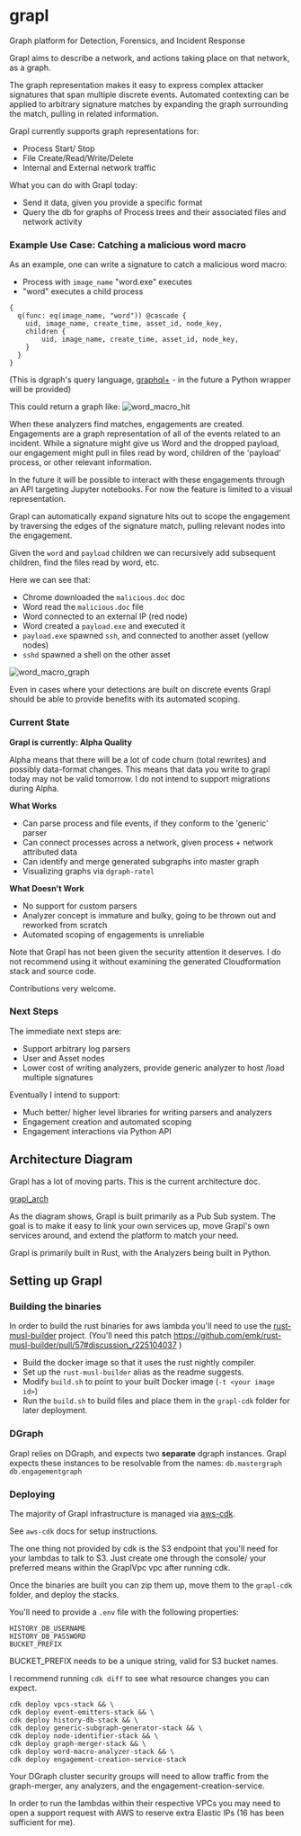 # grapl
Graph platform for Detection, Forensics, and Incident Response

Grapl aims to describe a network, and actions taking place on that network, as a graph.

The graph representation makes it easy to express complex attacker signatures
that span multiple discrete events. Automated contexting can be applied to
arbitrary signature matches by expanding the graph surrounding the match,
pulling in related information.

Grapl currently supports graph representations for:
* Process Start/ Stop
* File Create/Read/Write/Delete
* Internal and External network traffic

What you can do with Grapl today:
* Send it data, given you provide a specific format
* Query the db for graphs of Process trees and their associated files and network activity


### Example Use Case: Catching a malicious word macro

As an example, one can write a signature to catch a malicious word macro: 
* Process with `image_name` "word.exe" executes
* "word" executes a child process

```
{
  q(func: eq(image_name, "word")) @cascade {
    uid, image_name, create_time, asset_id, node_key,
    children { 
        uid, image_name, create_time, asset_id, node_key,
    }
  }
}
```
(This is dgraph's query language, [graphql+](https://docs.dgraph.io/query-language/) - in the future a Python wrapper will be provided)

This could return a graph like:
![word_macro_hit](https://github.com/insanitybit/grapl/blob/master/images/word_child.png)


When these analyzers find matches, engagements are created. Engagements are a graph
representation of all of the events related to an incident. While a signature
might give us Word and the dropped payload, our engagement might pull in files
read by word, children of the 'payload' process, or other relevant information.

In the future it will be possible to interact with these engagements through
an API targeting Jupyter notebooks. For now the feature is limited to a visual
representation.

Grapl can automatically expand signature hits out to scope the engagement by
traversing the edges of the signature match, pulling relevant nodes into the
engagement.

Given the `word` and `payload` children we can recursively
add subsequent children, find the files read by word, etc.

Here we can see that:
* Chrome downloaded the `malicious.doc` doc
* Word read the `malicious.doc` file
* Word connected to an external IP (red node)
* Word created a `payload.exe` and executed it
* `payload.exe` spawned `ssh`, and connected to another asset (yellow nodes)
* `sshd` spawned a shell on the other asset

![word_macro_graph](https://github.com/insanitybit/grapl/blob/master/images/word_macro_graph.png)

Even in cases where your detections are built on discrete events Grapl should
be able to provide benefits with its automated scoping.


### Current State

**Grapl is currently: Alpha Quality**

Alpha means that there will be a lot of code churn (total rewrites) and possibly
data-format changes. This means that data you write to grapl today may not be
valid tomorrow. I do not intend to support migrations during Alpha.

**What Works**
* Can parse process and file events, if they conform to the 'generic' parser
* Can connect processes across a network, given process + network attributed data
* Can identify and merge generated subgraphs into master graph
* Visualizing graphs via `dgraph-ratel`


**What Doesn't Work**
* No support for custom parsers
* Analyzer concept is immature and bulky, going to be thrown out and reworked from scratch
* Automated scoping of engagements is unreliable

Note that Grapl has not been given the security attention it deserves. I do not recommend
using it without examining the generated Cloudformation stack and source code.

Contributions very welcome.


### Next Steps

The immediate next steps are:
* Support arbitrary log parsers
* User and Asset nodes
* Lower cost of writing analyzers, provide generic analyzer to host /load multiple signatures

Eventually I intend to support:
* Much better/ higher level libraries for writing parsers and analyzers
* Engagement creation and automated scoping
* Engagement interactions via Python API


## Architecture Diagram

Grapl has a lot of moving parts. This is the current architecture doc.

[grapl_arch](https://github.com/insanitybit/grapl/blob/master/images/grapl_arch.png)

As the diagram shows, Grapl is built primarily as a Pub Sub system. The goal is to make it easy to link
your own services up, move Grapl's own services around, and extend the platform to match your need.

Grapl is primarily built in Rust, with the Analyzers being built in Python.

## Setting up Grapl

### Building the binaries

In order to build the rust binaries for aws lambda you'll need to use the
[rust-musl-builder](https://github.com/emk/rust-musl-builder/) project.
(You'll need this patch https://github.com/emk/rust-musl-builder/pull/57#discussion_r225104037 )

* Build the docker image so that it uses the rust nightly compiler.
* Set up the `rust-musl-builder` alias as the readme suggests.
* Modify `build.sh` to point to your built Docker image (`-t <your image id>`)
* Run the `build.sh` to build files and place them in the `grapl-cdk` folder for later deployment. 

### DGraph

Grapl relies on DGraph, and expects two **separate** dgraph instances. Grapl expects these
instances to be resolvable from the names:
`db.mastergraph`
`db.engagementgraph`


### Deploying

The majority of Grapl infrastructure is managed via [aws-cdk](https://gitter.im/awslabs/aws-cdk).

See `aws-cdk` docs for setup instructions.

The one thing not provided by cdk is the S3 endpoint that you'll need for your lambdas to talk to
S3. Just create one through the console/ your preferred means within the  GraplVpc vpc after running cdk.


Once the binaries are built you can zip them up, move them to the `grapl-cdk` folder, and deploy the stacks.

You'll need to provide a `.env` file with the following properties:
```
HISTORY_DB_USERNAME
HISTORY_DB_PASSWORD
BUCKET_PREFIX
```
BUCKET_PREFIX needs to be a unique string, valid for S3 bucket names.

I recommend running `cdk diff` to see what resource changes you can expect.

```
cdk deploy vpcs-stack && \
cdk deploy event-emitters-stack && \
cdk deploy history-db-stack && \
cdk deploy generic-subgraph-generator-stack && \
cdk deploy node-identifier-stack && \
cdk deploy graph-merger-stack && \
cdk deploy word-macro-analyzer-stack && \
cdk deploy engagement-creation-service-stack
```
Your DGraph cluster security groups will need to allow traffic from the graph-merger, any analyzers,
and the engagement-creation-service.

In order to run the lambdas within their respective VPCs you may need to open a support request
with AWS to reserve extra Elastic IPs (16 has been sufficient for me).
 
